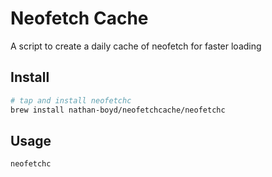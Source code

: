 # Neofetch Cache

A script to create a daily cache of neofetch for faster loading

## Install

```bash
# tap and install neofetchc
brew install nathan-boyd/neofetchcache/neofetchc
```

## Usage

```bash
neofetchc
```
